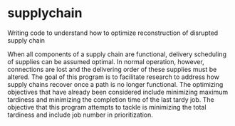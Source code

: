 # supplychain
Writing code to understand how to optimize reconstruction of disrupted supply chain

When all components of a supply chain are functional, delivery scheduling of supplies can be assumed optimal. In normal operation, however, connections are lost and the delivering order of these supplies must be altered.  The goal of this program is to facilitate research to address how supply chains recover once a path is no longer functional.  The optimizing objectives that have already been considered include minimizing maximum tardiness and minimizing the completion time of the last tardy job.  The objective that this program attempts to tackle is minimizing the total tardiness and include job number in prioritization.
